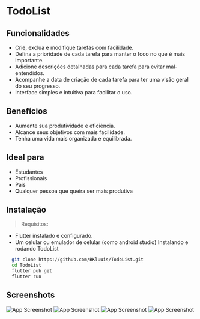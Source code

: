 # TodoList

## Funcionalidades

- Crie, exclua e modifique tarefas com facilidade.
- Defina a prioridade de cada tarefa para manter o foco no que é mais importante.
- Adicione descrições detalhadas para cada tarefa para evitar mal-entendidos.
- Acompanhe a data de criação de cada tarefa para ter uma visão geral do seu progresso.
- Interface simples e intuitiva para facilitar o uso.

## Benefícios

- Aumente sua produtividade e eficiência.
- Alcance seus objetivos com mais facilidade.
- Tenha uma vida mais organizada e equilibrada.

## Ideal para

- Estudantes
- Profissionais
- Pais
- Qualquer pessoa que queira ser mais produtiva

## Instalação

> Requisitos:

- Flutter instalado e configurado.
- Um celular ou emulador de celular (como android studio)
  Instalando e rodando TodoList

```bash
  git clone https://github.com/BKluuis/TodoList.git
  cd TodoList
  flutter pub get
  flutter run
```

## Screenshots

![App Screenshot](./images/TodoApp_home.png)
![App Screenshot](./images/TodoApp_create.png)
![App Screenshot](./images/TodoApp_edit.png)
![App Screenshot](./images/TodoApp_delete.png)
